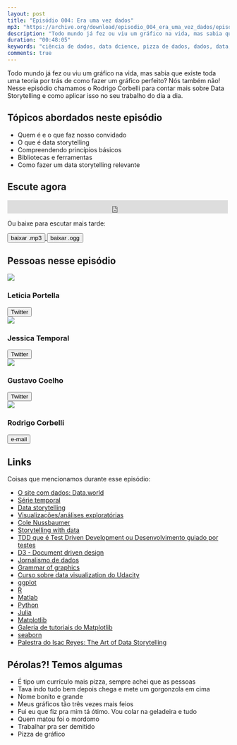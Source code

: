```yaml
---
layout: post
title: "Episódio 004: Era uma vez dados"
mp3: "https://archive.org/download/episodio_004_era_uma_vez_dados/episodio_004_era_uma_vez_dados.mp3"
description: "Todo mundo já fez ou viu um gráfico na vida, mas sabia que existe toda uma teoria por trás de como fazer um gráfico perfeito?"
duration: "00:48:05"
keywords: "ciência de dados, data dcience, pizza de dados, dados, data, data science pizza, python, ds, machine learning, bootcamp, ensino, aprendizado"
comments: true
---
```

Todo mundo já fez ou viu um gráfico na vida, mas sabia que existe toda uma teoria por trás de como fazer um gráfico perfeito? Nós também não! Nesse episódio chamamos o Rodrigo Corbelli para contar mais sobre Data Storytelling e como aplicar isso no seu trabalho do dia a dia.

## Tópicos abordados neste episódio
- Quem é e o que faz nosso convidado
- O que é data storytelling
- Compreendendo princípios básicos
- Bibliotecas e ferramentas
- Como fazer um data storytelling relevante

## Escute agora

<div class="player-div">
<iframe src="https://archive.org/embed/episodio_004_era_uma_vez_dados" width="500" height="30" frameborder="0" webkitallowfullscreen="true" mozallowfullscreen="true" allowfullscreen></iframe>
</div>

Ou baixe para escutar mais tarde:
<div class="download">
  <a href="https://archive.org/download/episodio_004_era_uma_vez_dados/episodio_004_era_uma_vez_dados.mp3">
    <button class="btn btn-mp3">baixar .mp3</button>
  </a>
  <a href="https://archive.org/download/episodio_004_era_uma_vez_dados/episodio_004_era_uma_vez_dados.ogg">
    <button class="btn btn-ogg">baixar .ogg</button>
  </a>
</div>

## Pessoas nesse episódio

<div class="row">
  <div class="pizzaiolo-img">
    <img class="img-circle" src="https://pbs.twimg.com/profile_images/949336700895014912/1UVzY3Ms_400x400.jpg">
  </div>
  <div>
    <h3>Leticia Portella</h3>
    <a href="https://twitter.com/leleportella">
      <button class="btn btn-twitter">Twitter</button>
    </a>
  </div>
</div>
<div class="row">
  <div class="pizzaiolo-img">
    <img class="img-circle" src="https://pbs.twimg.com/profile_images/950517230038548480/3LLLh6G5_400x400.jpg">
  </div>
  <div>
    <h3>Jessica Temporal</h3>
    <a href="https://twitter.com/jesstemporal">
      <button class="btn btn-twitter">Twitter</button>
    </a>
  </div>
</div>
<div class="row">
  <div class="pizzaiolo-img">
    <img class="img-circle" src="https://pbs.twimg.com/profile_images/927578792419356672/Xs18O64r_400x400.jpg">
  </div>
  <div>
    <h3>Gustavo Coelho</h3>
    <a href="https://twitter.com/gusrabbit">
      <button class="btn btn-twitter">Twitter</button>
    </a>
  </div>
</div>
<div class="row">
  <div class="pizzaiolo-img">
    <img class="img-circle" src="https://scontent.fcgh15-1.fna.fbcdn.net/v/t1.0-9/10614371_761731797217224_2906775786864518600_n.jpg?oh=64d3f0f516a8369a978c4bebb25cd5ba&oe=5B256DD2">
  </div>
  <div>
    <h3>Rodrigo Corbelli</h3>
    <a href="mailto:rodrigocorbelli@gmail.com">
      <button class="btn btn-github">e-mail</button>
    </a>
  </div>
</div>

## Links

Coisas que mencionamos durante esse episódio:

- [O site com dados: Data.world](https://data.world/)
- [Série temporal](https://pt.wikipedia.org/wiki/S%C3%A9rie_temporal)
- [Data storytelling](https://www.forbes.com/sites/brentdykes/2016/03/31/data-storytelling-the-essential-data-science-skill-everyone-needs/#172ec0f52ad4)
- [Visualizações/análises exploratórias](https://pt.wikipedia.org/wiki/An%C3%A1lise_explorat%C3%B3ria_de_dados)
- [Cole Nussbaumer](http://www.storytellingwithdata.com/about/)
- [Storytelling with data](http://www.storytellingwithdata.com/)
- [TDD que é Test Driven Development ou Desenvolvimento guiado por testes](http://blog.thiagobelem.net/aprendendo-tdd-ou-desenvolvimento-orientado-a-testes)
- [D3 - Document driven design](https://d3js.org/)
- [Jornalismo de dados](http://datajournalismhandbook.org/pt/introducao_0.html)
- [Grammar of graphics](http://cfss.uchicago.edu/dataviz_grammar_of_graphics.html)
- [Curso sobre data visualization do Udacity](https://br.udacity.com/course/data-visualization-and-d3js--ud507)
- [ggplot](http://ggplot2.org/)
- [R](https://www.r-project.org/)
- [Matlab](https://www.mathworks.com/products/matlab.html)
- [Python](http://python.org/)
- [Julia](https://julialang.org/)
- [Matplotlib](https://matplotlib.org/)
- [Galeria de tutoriais do Matplotlib](https://matplotlib.org/tutorials/index.html)
- [seaborn](https://seaborn.pydata.org/)
- [Palestra do Isac Reyes: The Art of Data Storytelling](https://youtu.be/zInG1BUQZek)

## Pérolas?! Temos algumas

- É tipo um currículo mais pizza, sempre achei que as pessoas 
- Tava indo tudo bem depois chega e mete um gorgonzola em cima
- Nome bonito e grande
- Meus gráficos tão três vezes mais feios
- Fui eu que fiz pra mim tá ótimo. Vou colar na geladeira e tudo
- Quem matou foi o mordomo
- Trabalhar pra ser demitido
- Pizza de gráfico
